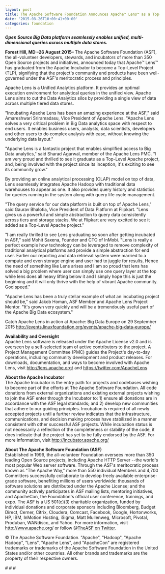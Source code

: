 ```yaml
---
layout: post
title: The Apache Software Foundation Announces Apache™ Lens™ as a Top-Level Project
date: '2015-08-26T10:00:41+00:00'
categories: foundation
---
```

<div><b><i>Open Source Big Data platform seamlessly enables unified, multi-dimensional queries across multiple data stores.</i></b></div> 
  <p><b>Forest Hill, MD –26 August 2015–</b> The Apache Software Foundation (ASF), the all-volunteer developers, stewards, and incubators of more than 350 Open Source projects and initiatives, announced today that Apache™ Lens™ has graduated from the Apache Incubator to become a Top-Level Project (TLP), signifying that the project's community and products have been well-governed under the ASF's meritocratic process and principles.</p> 
  <div> 
    <p>Apache Lens is a Unified Analytics platform. It provides an optimal execution environment for analytical queries in the unified view. Apache Lens aims to cut the Data Analytics silos by providing a single view of data across multiple tiered data stores.</p> 
    <p>&quot;Incubating Apache Lens has been an amazing experience at the ASF,&quot; said Amareshwari Sriramadasu, Vice President of Apache Lens. &quot;Apache Lens solves a very critical problem in Big Data analytics space with respect to end users. It enables business users, analysts, data scientists, developers and other users to do complex analysis with ease, without knowing the underlying data layout.&quot;</p> 
    <p>&quot;Apache Lens is a fantastic project that enables simplified access to Big Data analytics,&quot; said Sharad Agarwal, member of the Apache Lens PMC. &quot;I am very proud and thrilled to see it graduate as a Top-Level Apache project, and, being involved with the project since its inception, it's exciting to see its community grow.&quot;</p> 
    <p>By providing an online analytical processing (OLAP) model on top of data, Lens seamlessly integrates Apache Hadoop with traditional data warehouses to appear as one. It also provides query history and statistics for queries running in the system along with query life cycle management.</p> 
    <p>&quot;The query service for our data platform is built on top of Apache Lens,&quot; said Gaurav Bhalotia, Vice President of Data Platform at Flipkart. &quot;Lens gives us a powerful and simple abstraction to query data consistently across tiers and storage stacks. We at Flipkart are very excited to see it added as a Top-Level Apache project.&quot;</p> 
    <p>&quot;I am really thrilled to see Lens graduating so soon after getting incubated in ASF,&quot; said Mohit Saxena, Founder and CTO of InMobi. &quot;Lens is really a perfect example how technology can be leveraged to remove complexity of traditional analytical platforms and provide a simple abstraction for end user. Earlier our reporting and data retrieval system were married to a compute and even storage engine and user had to juggle for results, Hence the need of something like Lens arises and I am so proud that lens has solved a big problem where user can simply use one query layer at the top while lens does all heavy lifting below it and I simply hope this is just the beginning and it will only thrive with the help of vibrant Apache community. God speed.&quot;</p> 
    <p>&quot;Apache Lens has been a truly stellar example of what an incubating project should be,&quot; said Jakob Homan, ASF Member and Apache Lens Project Mentor. &quot;It's grown very quickly and will be a tremendously useful part of the Apache Big Data ecosystem.&quot;</p> 
    <p>Catch Apache Lens in action at Apache: Big Data Europe on 29 September 2015 <a href="http://events.linuxfoundation.org/events/apache-big-data-europe/">http://events.linuxfoundation.org/events/apache-big-data-europe/</a></p> 
  </div> 
  <p><b>Availability and Oversight<br /></b>Apache Lens software is released under the Apache License v2.0 and is overseen by a self-selected team of active contributors to the project. A Project Management Committee (PMC) guides the Project's day-to-day operations, including community development and product releases. For downloads, documentation, and ways to become involved with Apache Lens, visit <a href="http://lens.apache.org/">http://lens.apache.org/</a> and <a href="https://twitter.com/ApacheLens">https://twitter.com/ApacheLens</a></p> 
  <p><b>About the Apache Incubator<br /></b>The Apache Incubator is the entry path for projects and codebases wishing to become part of the efforts at The Apache Software Foundation. All code donations from external organizations and existing external projects wishing to join the ASF enter through the Incubator to: 1) ensure all donations are in accordance with the ASF legal standards; and 2) develop new communities that adhere to our guiding principles. Incubation is required of all newly accepted projects until a further review indicates that the infrastructure, communications, and decision making process have stabilized in a manner consistent with other successful ASF projects. While incubation status is not necessarily a reflection of the completeness or stability of the code, it does indicate that the project has yet to be fully endorsed by the ASF. For more information, visit <a href="http://incubator.apache.org/">http://incubator.apache.org/</a></p> 
  <p><b>About The Apache Software Foundation (ASF)<br /></b>Established in 1999, the all-volunteer Foundation oversees more than 350 leading Open Source projects, including Apache HTTP Server --the world's most popular Web server software. Through the ASF's meritocratic process known as &quot;The Apache Way,&quot; more than 550 individual Members and 4,700 Committers successfully collaborate to develop freely available enterprise-grade software, benefiting millions of users worldwide: thousands of software solutions are distributed under the Apache License; and the community actively participates in ASF mailing lists, mentoring initiatives, and ApacheCon, the Foundation's official user conference, trainings, and expo. The ASF is a US 501(c)(3) charitable organization, funded by individual donations and corporate sponsors including Bloomberg, Budget Direct, Cerner, Citrix, Cloudera, Comcast, Facebook, Google, Hortonworks, HP, IBM, InMotion Hosting, iSigma, Matt Mullenweg, Microsoft, Pivotal, Produban, WANdisco, and Yahoo. For more information, visit <a href="http://www.apache.org/">http://www.apache.org/</a> or follow <a href="https://twitter.com/TheASF">@TheASF on Twitter</a>.</p> 
  <p>© The Apache Software Foundation. &quot;Apache&quot;, &quot;Hadoop&quot;, &quot;Apache Hadoop&quot;, &quot;Lens&quot;, &quot;Apache Lens&quot;, and &quot;ApacheCon&quot; are registered trademarks or trademarks of the Apache Software Foundation in the United States and/or other countries. All other brands and trademarks are the property of their respective owners.</p> 
  <p># # #</p>
